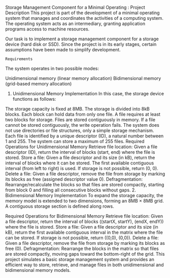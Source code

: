 Storage Management Component for a Minimal Operating :
Project Description
     This project is part of the development of a minimal operating system that manages and coordinates the activities of a computing system. The operating system acts as an intermediary, granting application programs access to machine resources.

Our task is to implement a storage management component for a storage device (hard disk or SSD). Since the project is in its early stages, certain assumptions have been made to simplify development.

    Requirements
The system operates in two possible modes:

Unidimensional memory (linear memory allocation)
Bidimensional memory (grid-based memory allocation)
1. Unidimensional Memory Implementation
In this case, the storage device functions as follows:

The storage capacity is fixed at 8MB.
The storage is divided into 8kB blocks.
Each block can hold data from only one file.
A file requires at least two blocks for storage.
Files are stored contiguously in memory.
If a file cannot be stored contiguously, the write operation fails.
The system does not use directories or file structures, only a simple storage mechanism.
Each file is identified by a unique descriptor (ID), a natural number between 1 and 255.
The system can store a maximum of 255 files.
Required Operations for Unidimensional Memory
Retrieve file location: Given a file descriptor (ID), return the interval of blocks (start, end) where the file is stored.
Store a file: Given a file descriptor and its size (in kB), return the interval of blocks where it can be stored. The first available contiguous interval (from left to right) is used. If storage is not possible, return (0, 0).
Delete a file: Given a file descriptor, remove the file from storage by marking its blocks as free (assigned descriptor value 0).
Defragmentation: Rearrange/recalculate the blocks so that files are stored compactly, starting from block 0 and filling all consecutive blocks without gaps.
2. Bidimensional Memory Implementation
To expand the storage capacity, the memory model is extended to two dimensions, forming an 8MB × 8MB grid. A contiguous storage section is defined along rows.

Required Operations for Bidimensional Memory
Retrieve file location: Given a file descriptor, return the interval of blocks ((startX, startY), (endX, endY)) where the file is stored.
Store a file: Given a file descriptor and its size (in kB), return the first available contiguous interval in the matrix where the file can be stored. If storage is not possible, return ((0,0), (0,0)).
Delete a file: Given a file descriptor, remove the file from storage by marking its blocks as free (0).
Defragmentation: Rearrange the blocks in the matrix so that files are stored compactly, moving gaps toward the bottom-right of the grid.
This project simulates a basic storage management system and provides an efficient way to store, retrieve, and manage files in both unidimensional and bidimensional memory models.
